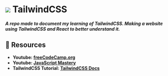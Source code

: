 # <img src="https://skillicons.dev/icons?i=tailwind" /> TailwindCSS
***A repo made to document my learning of TailwindCSS. Making a website using TailwindCSS and React to better understand it.***

## 📂 Resources
- **Youtube: [freeCodeCamp.org](https://youtu.be/ft30zcMlFao?si=CmNopGNyY2sdza0S)**
- **Youtube: [JavaScript Mastery](https://youtu.be/tS7upsfuxmo?si=5466g1oBEE7xA7SO)**
- **TailwindCSS Tutorial: [TailwindCSS Docs](https://tailwindcss.com/docs/installation)** 
